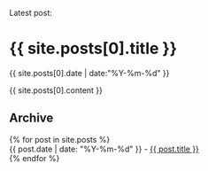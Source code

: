 Latest post:

<h1>{{ site.posts[0].title }}</h1>
<div id="post_time">{{ site.posts[0].date | date:"%Y-%m-%d" }}</div>

{{ site.posts[0].content }}

<div id="archive">
<h2>Archive</h2>

<ul style="list-style: none; padding-left: 0">
  {% for post in site.posts %}
    <li>      
      {{ post.date | date: "%Y-%m-%d" }} - <a href="{{ post.url }}">{{ post.title }}</a>
    </li>
  {% endfor %}
</ul>
</div>
